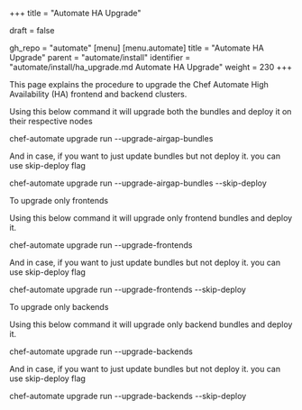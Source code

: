 +++
title = "Automate HA Upgrade"

draft = false

gh_repo = "automate"
[menu]
  [menu.automate]
    title = "Automate HA Upgrade"
    parent = "automate/install"
    identifier = "automate/install/ha_upgrade.md Automate HA Upgrade"
    weight = 230
+++

This page explains the procedure to upgrade the Chef Automate High Availability (HA) frontend and  backend clusters.

Using this below command it will upgrade both the bundles and deploy it on their respective nodes

chef-automate upgrade run --upgrade-airgap-bundles

And in case, if you want to just update bundles but not deploy it. you can use skip-deploy flag

chef-automate upgrade run --upgrade-airgap-bundles --skip-deploy

To upgrade only frontends

Using this below command it will upgrade only frontend bundles and deploy it.

chef-automate upgrade run --upgrade-frontends

And in case, if you want to just update bundles but not deploy it. you can use skip-deploy flag

chef-automate upgrade run --upgrade-frontends --skip-deploy

To upgrade only backends

Using this below command it will upgrade only backend bundles and deploy it.

chef-automate upgrade run --upgrade-backends

And in case, if you want to just update bundles but not deploy it. you can use skip-deploy flag

chef-automate upgrade run --upgrade-backends --skip-deploy